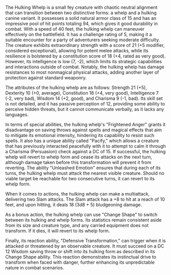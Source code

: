 The Hulking Whelp is a small fey creature with chaotic neutral alignment that can transition between two distinctive forms: a whelp and a hulking canine variant. It possesses a solid natural armor class of 15 and has an impressive pool of hit points totaling 94, which gives it good durability in combat. With a speed of 40 feet, the hulking whelp can maneuver effectively on the battlefield. It has a challenge rating of 5, making it a suitable encounter for a party of adventurers seeking moderate difficulty. The creature exhibits extraordinary strength with a score of 21 (+5 modifier, considered exceptional), allowing for potent melee attacks, while its resilience is bolstered by a constitution score of 18 (+4, rated as very good). However, its intelligence is low (7, -2), which limits its strategic capabilities and interactions outside of combat. Notably, the hulking whelp has damage resistances to most nonmagical physical attacks, adding another layer of protection against standard weaponry.

The attributes of the hulking whelp are as follows: Strength 21 (+5), Dexterity 10 (+0, average), Constitution 18 (+4, very good), Intelligence 7 (-2, very bad), Wisdom 14 (+2, good), and Charisma 9 (-1, bad). Its skill set is not detailed, and it has passive perception of 12, providing some ability to perceive hidden threats, but it cannot communicate verbally, as it lacks any languages.

In terms of special abilities, the hulking whelp's "Frightened Anger" grants it disadvantage on saving throws against spells and magical effects that aim to mitigate its emotional intensity, hindering its capability to resist such spells. It also has a unique ability called "Pacify," which allows a creature that has previously interacted peacefully with it to attempt to calm it through a Charisma (Persuasion) check against a DC of 15. If successful, the hulking whelp will revert to whelp form and cease its attacks on the next turn, although damage taken before this transformation will prevent it from reverting. The ability "Unleashed Emotion" ensures that during each of its turns, the hulking whelp must attack the nearest visible creature. Should no viable target be reachable for two consecutive turns, it can revert to its whelp form.

When it comes to actions, the hulking whelp can make a multiattack, delivering two Slam attacks. The Slam attack has a +8 to hit at a reach of 10 feet, and upon hitting, it deals 18 (3d8 + 5) bludgeoning damage.

As a bonus action, the hulking whelp can use "Change Shape" to switch between its hulking and whelp forms. Its statistics remain consistent aside from its size and creature type, and any carried equipment does not transform. If it dies, it will revert to its whelp form.

Finally, its reaction ability, "Defensive Transformation," can trigger when it is attacked or threatened by an observable creature. It must succeed on a DC 12 Wisdom saving throw or shift into its hulking form as described in its Change Shape ability. This reaction demonstrates its instinctual drive to transform when faced with danger, further enhancing its unpredictable nature in combat scenarios.